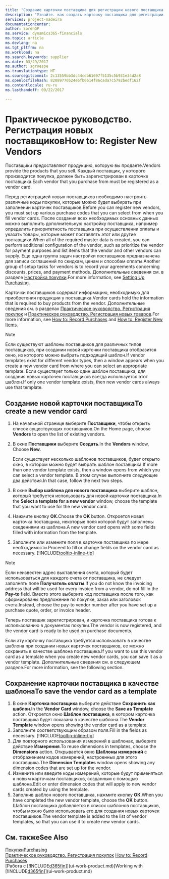 ```yaml
---
title: "Создание карточки поставщика для регистрации нового поставщика | Документы Майкрософт"
description: "Узнайте. как создать карточку поставщика для регистрации нового поставщика."
services: project-madeira
documentationcenter: 
author: SorenGP
ms.service: dynamics365-financials
ms.topic: article
ms.devlang: na
ms.tgt_pltfrm: na
ms.workload: na
ms.search.keywords: supplier
ms.date: 03/29/2017
ms.author: sgroespe
ms.translationtype: HT
ms.sourcegitcommit: 2c13559bb3dc44cdb61697f5135c5b931e34d2a8
ms.openlocfilehash: 82089770524e6fb6614f86cada7c5792bedf162f
ms.contentlocale: ru-ru
ms.lasthandoff: 09/22/2017

---
```

# <a name="how-to-register-new-vendors"></a><span data-ttu-id="a3154-103">Практическое руководство. Регистрация новых поставщиков</span><span class="sxs-lookup"><span data-stu-id="a3154-103">How to: Register New Vendors</span></span>
<span data-ttu-id="a3154-104">Поставщики предоставляют продукцию, которую вы продаете.</span><span class="sxs-lookup"><span data-stu-id="a3154-104">Vendors provide the products that you sell.</span></span> <span data-ttu-id="a3154-105">Каждый поставщик, у которого производится покупка, должен быть зарегистрирован в карточке поставщика.</span><span class="sxs-lookup"><span data-stu-id="a3154-105">Each vendor that you purchase from must be registered as a vendor card.</span></span>

<span data-ttu-id="a3154-106">Перед регистрацией новых поставщиков необходимо настроить различные коды покупки, которые можно будет выбирать при заполнении карточек поставщиков.</span><span class="sxs-lookup"><span data-stu-id="a3154-106">Before you can register new vendors, you must set up various purchase codes that you can select from when you fill vendor cards.</span></span> <span data-ttu-id="a3154-107">После создания всех необходимых основных данных можно выполнить дополнительную настройку поставщика, например определить приоритетность поставщика при осуществлении оплаты и указать товары, которые может поставлять этот или другие поставщики.</span><span class="sxs-lookup"><span data-stu-id="a3154-107">When all of the required master data is created, you can perform additional configuration of the vendor, such as prioritize the vendor for payment purposes and list items that the vendor and other vendors can supply.</span></span> <span data-ttu-id="a3154-108">Еще одна группа задач настройки поставщиков предназначена для записи соглашений по скидкам, ценам и способам оплаты.</span><span class="sxs-lookup"><span data-stu-id="a3154-108">Another group of setup tasks for vendors is to record your agreements concerning discounts, prices, and payment methods.</span></span> <span data-ttu-id="a3154-109">Дополнительные сведения см. в разделе [Настройка покупки](purchasing-setup-purchasing.md).</span><span class="sxs-lookup"><span data-stu-id="a3154-109">For more information, see [Setting Up Purchasing](purchasing-setup-purchasing.md).</span></span>

<span data-ttu-id="a3154-110">Карточки поставщиков содержат информацию, необходимую для приобретения продукции у поставщика.</span><span class="sxs-lookup"><span data-stu-id="a3154-110">Vendor cards hold the information that is required to buy products from the vendor.</span></span> <span data-ttu-id="a3154-111">Дополнительные сведения см. в разделах [Практическое руководство. Регистрация покупок](purchasing-how-record-purchases.md) и [Практическое руководство. Регистрация новых товаров](inventory-how-register-new-items.md).</span><span class="sxs-lookup"><span data-stu-id="a3154-111">For more information, see [How to: Record Purchases](purchasing-how-record-purchases.md) and [How to: Register New Items](inventory-how-register-new-items.md).</span></span>

> [!NOTE]  
>   <span data-ttu-id="a3154-112">Если существуют шаблоны поставщиков для различных типов поставщиков, при создании новой карточки поставщика отобразится окно, из которого можно выбрать подходящий шаблон.</span><span class="sxs-lookup"><span data-stu-id="a3154-112">If vendor templates exist for different vendor types, then a window appears when you create a new vendor card from where you can select an appropriate template.</span></span> <span data-ttu-id="a3154-113">Если существует только один шаблон поставщика, для создания новых карточек поставщиков всегда используется этот шаблон.</span><span class="sxs-lookup"><span data-stu-id="a3154-113">If only one vendor template exists, then new vendor cards always use that template.</span></span>

## <a name="to-create-a-new-vendor-card"></a><span data-ttu-id="a3154-114">Создание новой карточки поставщика</span><span class="sxs-lookup"><span data-stu-id="a3154-114">To create a new vendor card</span></span>
1. <span data-ttu-id="a3154-115">На начальной странице выберите **Поставщики**, чтобы открыть список существующих поставщиков.</span><span class="sxs-lookup"><span data-stu-id="a3154-115">On the Home page, choose **Vendors** to open the list of existing vendors.</span></span>  
2. <span data-ttu-id="a3154-116">В окне **Поставщики** выберите **Создать**.</span><span class="sxs-lookup"><span data-stu-id="a3154-116">In the **Vendors** window, Choose **New**.</span></span>

    <span data-ttu-id="a3154-117">Если существует несколько шаблонов поставщиков, будет открыто окно, в котором можно будет выбрать шаблон поставщика.</span><span class="sxs-lookup"><span data-stu-id="a3154-117">If more than one vendor template exists, then a window opens from which you can select a vendor template.</span></span> <span data-ttu-id="a3154-118">В этом случае выполните следующие два действия.</span><span class="sxs-lookup"><span data-stu-id="a3154-118">In that case, follow the next two steps.</span></span>
3. <span data-ttu-id="a3154-119">В окне **Выбор шаблона для нового поставщика** выберите шаблон, который требуется использовать для новой карточки поставщика.</span><span class="sxs-lookup"><span data-stu-id="a3154-119">In the **Select a template for a new vendor** window, choose the template that you want to use for the new vendor card.</span></span>
4. <span data-ttu-id="a3154-120">Нажмите кнопку **ОК**.</span><span class="sxs-lookup"><span data-stu-id="a3154-120">Choose the **OK** button.</span></span> <span data-ttu-id="a3154-121">Откроется новая карточка поставщика, некоторые поля которой будут заполнены сведениями из шаблона.</span><span class="sxs-lookup"><span data-stu-id="a3154-121">A new vendor card opens with some fields filled with information from the template.</span></span>
5. <span data-ttu-id="a3154-122">Заполните или измените поля в карточке поставщика по мере необходимости.</span><span class="sxs-lookup"><span data-stu-id="a3154-122">Proceed to fill or change fields on the vendor card as necessary.</span></span> [!INCLUDE[tooltip-inline-tip](includes/tooltip-inline-tip_md.md)]

> [!NOTE]  
>   <span data-ttu-id="a3154-123">Если неизвестен адрес выставления счета, который будет использоваться для каждого счета от поставщика, не следует заполнять поле **Получатель оплаты**.</span><span class="sxs-lookup"><span data-stu-id="a3154-123">If you do not know the invoicing address that will be used for every invoice from a vendor, do not fill in the **Pay-to** field.</span></span> <span data-ttu-id="a3154-124">Вместо этого выберите код поставщика после того, как сформированы предложение по покупке, заказ или заголовок счета.</span><span class="sxs-lookup"><span data-stu-id="a3154-124">Instead, choose the pay-to vendor number after you have set up a purchase quote, order, or invoice header.</span></span>

<span data-ttu-id="a3154-125">Теперь поставщик зарегистрирован, и карточка поставщика готова к использованию в документах покупки.</span><span class="sxs-lookup"><span data-stu-id="a3154-125">The vendor is now registered, and the vendor card is ready to be used on purchase documents.</span></span>

<span data-ttu-id="a3154-126">Если эту карточку поставщика требуется использовать в качестве шаблона при создании новых карточек поставщиков, ее можно сохранить в качестве шаблона поставщика.</span><span class="sxs-lookup"><span data-stu-id="a3154-126">If you want to use this vendor card as a template when you create new vendor cards, you can save it as a vendor template.</span></span> <span data-ttu-id="a3154-127">Дополнительные сведения см. в следующем разделе.</span><span class="sxs-lookup"><span data-stu-id="a3154-127">For more information, see the following section.</span></span>

## <a name="to-save-the-vendor-card-as-a-template"></a><span data-ttu-id="a3154-128">Сохранение карточки поставщика в качестве шаблона</span><span class="sxs-lookup"><span data-stu-id="a3154-128">To save the vendor card as a template</span></span>
1. <span data-ttu-id="a3154-129">В окне **Карточка поставщика** выберите действие **Сохранить как шаблон**.</span><span class="sxs-lookup"><span data-stu-id="a3154-129">In the **Vendor Card** window, choose the **Save as Template** action.</span></span> <span data-ttu-id="a3154-130">Откроется окно **Шаблон поставщика**, в котором карточка поставщика будет показана в качестве шаблона.</span><span class="sxs-lookup"><span data-stu-id="a3154-130">The **Vendor Template** window opens showing the vendor card as a template.</span></span>
2. <span data-ttu-id="a3154-131">Заполните соответствующим образом поля.</span><span class="sxs-lookup"><span data-stu-id="a3154-131">Fill in the fields as necessary.</span></span> [!INCLUDE[tooltip-inline-tip](includes/tooltip-inline-tip_md.md)]
3. <span data-ttu-id="a3154-132">Для повторного использования измерений в шаблонах, выберите действие **Измерения**.</span><span class="sxs-lookup"><span data-stu-id="a3154-132">To reuse dimensions in templates, choose the **Dimensions** action.</span></span> <span data-ttu-id="a3154-133">Открывается окно **Шаблоны измерений** с отображением кодов измерений, настроенных для этого поставщика.</span><span class="sxs-lookup"><span data-stu-id="a3154-133">The **Dimension Templates** window opens showing any dimension codes that are set up for the vendor.</span></span>
4. <span data-ttu-id="a3154-134">Измените или введите коды измерений, которые будут применяться к новым карточкам поставщиков, созданным с помощью шаблона.</span><span class="sxs-lookup"><span data-stu-id="a3154-134">Edit or enter dimension codes that will apply to new vendor cards created by using the template.</span></span>
5. <span data-ttu-id="a3154-135">Заполнив шаблон нового поставщика, нажмите кнопку **ОК**.</span><span class="sxs-lookup"><span data-stu-id="a3154-135">When you have completed the new vendor template, choose the **OK** button.</span></span>  
   <span data-ttu-id="a3154-136">Шаблон поставщика добавляется в список шаблонов поставщиков, чтобы можно было использовать его для создания новых карточек поставщиков.</span><span class="sxs-lookup"><span data-stu-id="a3154-136">The vendor template is added to the list of vendor templates, so that you can use it to create new vendor cards.</span></span>

## <a name="see-also"></a><span data-ttu-id="a3154-137">См. также</span><span class="sxs-lookup"><span data-stu-id="a3154-137">See Also</span></span>
[<span data-ttu-id="a3154-138">Покупки</span><span class="sxs-lookup"><span data-stu-id="a3154-138">Purchasing</span></span>](purchasing-manage-purchasing.md)  
<span data-ttu-id="a3154-139">[Практическое руководство. Регистрация покупок](purchasing-how-record-purchases.md) </span><span class="sxs-lookup"><span data-stu-id="a3154-139">[How to: Record Purchases](purchasing-how-record-purchases.md) </span></span>  
<span data-ttu-id="a3154-140">[Работа с [!INCLUDE[d365fin](includes/d365fin_md.md)]](ui-work-product.md)</span><span class="sxs-lookup"><span data-stu-id="a3154-140">[Working with [!INCLUDE[d365fin](includes/d365fin_md.md)]](ui-work-product.md)</span></span>  

